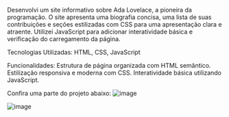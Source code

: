 Desenvolvi um site informativo sobre Ada Lovelace, a pioneira da programação.
O site apresenta uma biografia concisa, uma lista de suas contribuições e seções estilizadas com CSS para uma apresentação clara e atraente. Utilizei JavaScript para adicionar interatividade básica e verificação do carregamento da página.

Tecnologias Utilizadas: HTML, CSS, JavaScript

Funcionalidades:
Estrutura de página organizada com HTML semântico.
Estilização responsiva e moderna com CSS.
Interatividade básica utilizando JavaScript.



Confira uma parte do projeto abaixo:
![image](https://github.com/user-attachments/assets/af4c18f4-a0be-4390-bb54-8cd285efb9e3)


![image](https://github.com/user-attachments/assets/32b556ab-62cd-4cc1-8b5a-60bd797dfc5d)
